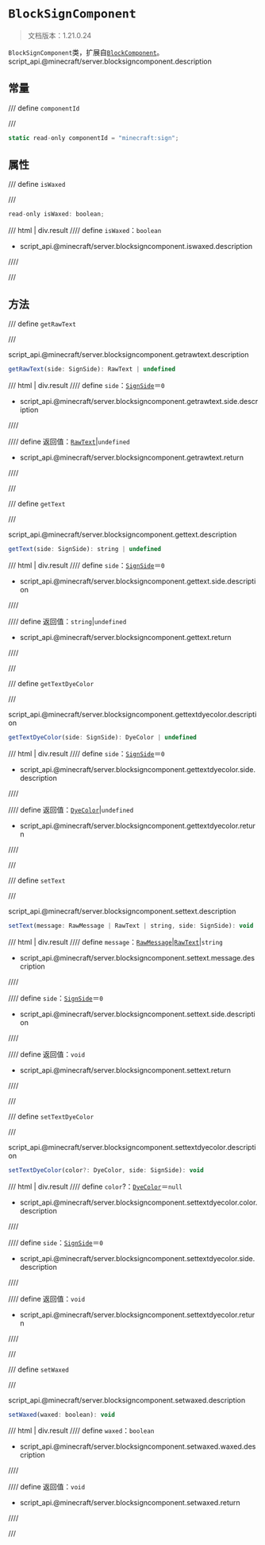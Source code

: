 # `BlockSignComponent`

> 文档版本：1.21.0.24

`BlockSignComponent`类，扩展自[`BlockComponent`](./blockcomponent.md)。script_api.@minecraft/server.blocksigncomponent.description

## 常量

/// define
`componentId`


///

```js
static read-only componentId = "minecraft:sign";
```


## 属性

/// define
`isWaxed`


///

```js
read-only isWaxed: boolean;
```

/// html | div.result
//// define
`isWaxed`：`boolean`

- script_api.@minecraft/server.blocksigncomponent.iswaxed.description


////

///


## 方法

/// define
`getRawText`


///

script_api.@minecraft/server.blocksigncomponent.getrawtext.description

```js
getRawText(side: SignSide): RawText | undefined
```

/// html | div.result
//// define
`side`：[`SignSide`](./signside.md)＝`0`

- script_api.@minecraft/server.blocksigncomponent.getrawtext.side.description


////

//// define
返回值：[`RawText`](./rawtext.md)|`undefined`

- script_api.@minecraft/server.blocksigncomponent.getrawtext.return


////

///


/// define
`getText`


///

script_api.@minecraft/server.blocksigncomponent.gettext.description

```js
getText(side: SignSide): string | undefined
```

/// html | div.result
//// define
`side`：[`SignSide`](./signside.md)＝`0`

- script_api.@minecraft/server.blocksigncomponent.gettext.side.description


////

//// define
返回值：`string`|`undefined`

- script_api.@minecraft/server.blocksigncomponent.gettext.return


////

///


/// define
`getTextDyeColor`


///

script_api.@minecraft/server.blocksigncomponent.gettextdyecolor.description

```js
getTextDyeColor(side: SignSide): DyeColor | undefined
```

/// html | div.result
//// define
`side`：[`SignSide`](./signside.md)＝`0`

- script_api.@minecraft/server.blocksigncomponent.gettextdyecolor.side.description


////

//// define
返回值：[`DyeColor`](./dyecolor.md)|`undefined`

- script_api.@minecraft/server.blocksigncomponent.gettextdyecolor.return


////

///


/// define
`setText`


///

script_api.@minecraft/server.blocksigncomponent.settext.description

```js
setText(message: RawMessage | RawText | string, side: SignSide): void
```

/// html | div.result
//// define
`message`：[`RawMessage`](./rawmessage.md)|[`RawText`](./rawtext.md)|`string`

- script_api.@minecraft/server.blocksigncomponent.settext.message.description


////

//// define
`side`：[`SignSide`](./signside.md)＝`0`

- script_api.@minecraft/server.blocksigncomponent.settext.side.description


////

//// define
返回值：`void`

- script_api.@minecraft/server.blocksigncomponent.settext.return


////

///


/// define
`setTextDyeColor`


///

script_api.@minecraft/server.blocksigncomponent.settextdyecolor.description

```js
setTextDyeColor(color?: DyeColor, side: SignSide): void
```

/// html | div.result
//// define
`color`?：[`DyeColor`](./dyecolor.md)＝`null`

- script_api.@minecraft/server.blocksigncomponent.settextdyecolor.color.description


////

//// define
`side`：[`SignSide`](./signside.md)＝`0`

- script_api.@minecraft/server.blocksigncomponent.settextdyecolor.side.description


////

//// define
返回值：`void`

- script_api.@minecraft/server.blocksigncomponent.settextdyecolor.return


////

///


/// define
`setWaxed`


///

script_api.@minecraft/server.blocksigncomponent.setwaxed.description

```js
setWaxed(waxed: boolean): void
```

/// html | div.result
//// define
`waxed`：`boolean`

- script_api.@minecraft/server.blocksigncomponent.setwaxed.waxed.description


////

//// define
返回值：`void`

- script_api.@minecraft/server.blocksigncomponent.setwaxed.return


////

///

